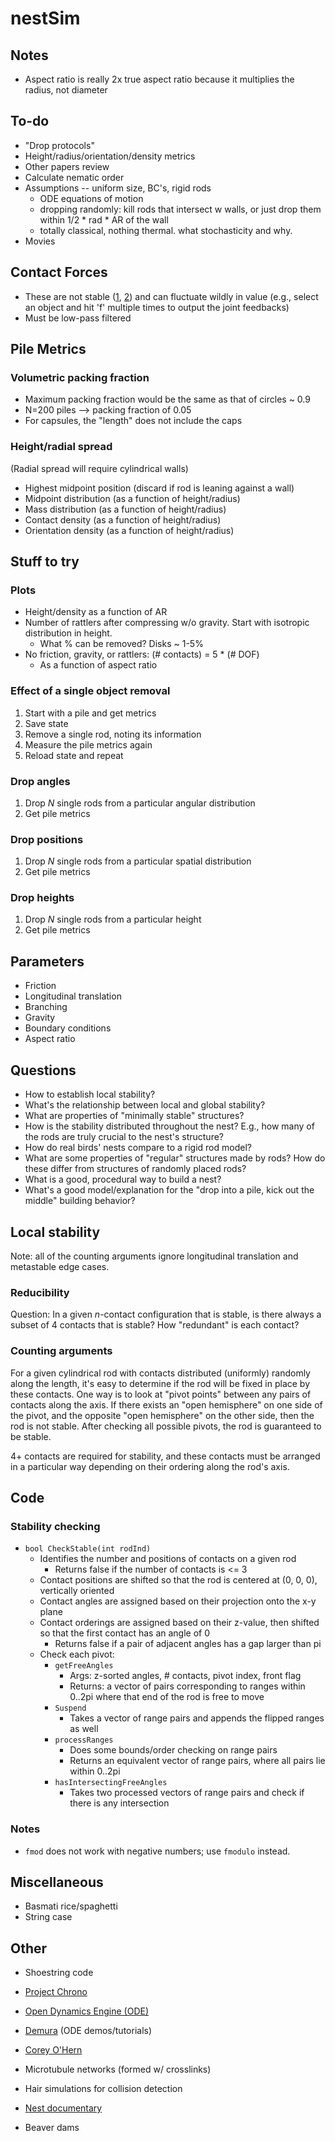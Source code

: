 # nestSim

## Notes

* Aspect ratio is really 2x true aspect ratio because it multiplies the  
  radius, not diameter

## To-do

* "Drop protocols"
* Height/radius/orientation/density metrics
* Other papers review
* Calculate nematic order
* Assumptions -- uniform size, BC's, rigid rods
    * ODE equations of motion
    * dropping randomly: kill rods that intersect w walls, or just drop them within 
      1/2 * rad * AR of the wall
    * totally classical, nothing thermal. what stochasticity and why.
* Movies

## Contact Forces
* These are not stable ([1](https://groups.google.com/d/msg/ode-users/kPfQIo-QOlE/I3EwRFI6BwAJ), [2](https://groups.google.com/d/msg/ode-users/OK1V4SXrb_k/ykJB7n7j4HIJ)) and can fluctuate wildly in value (e.g., select an object and hit 'f' multiple times to output the joint feedbacks)
* Must be low-pass filtered

## Pile Metrics

### Volumetric packing fraction
* Maximum packing fraction would be the same as that of circles ~ 0.9
* N=200 piles --> packing fraction of 0.05
* For capsules, the "length" does not include the caps

### Height/radial spread

(Radial spread will require cylindrical walls)

* Highest midpoint position (discard if rod is leaning against a wall)
* Midpoint distribution (as a function of height/radius)
* Mass distribution (as a function of height/radius)
* Contact density (as a function of height/radius)
* Orientation density (as a function of height/radius)

## Stuff to try

### Plots

* Height/density as a function of AR
* Number of rattlers after compressing w/o gravity. Start with isotropic 
  distribution in height.
    * What % can be removed? Disks ~ 1-5%
* No friction, gravity, or rattlers: (# contacts) = 5 * (# DOF)
    * As a function of aspect ratio

### Effect of a single object removal

1. Start with a pile and get metrics
2. Save state
3. Remove a single rod, noting its information
4. Measure the pile metrics again
5. Reload state and repeat

### Drop angles

1. Drop $N$ single rods from a particular angular distribution
2. Get pile metrics

### Drop positions

1. Drop $N$ single rods from a particular spatial distribution
2. Get pile metrics

### Drop heights

1. Drop $N$ single rods from a particular height
2. Get pile metrics

## Parameters

* Friction
* Longitudinal translation
* Branching
* Gravity
* Boundary conditions
* Aspect ratio

## Questions

* How to establish local stability?
* What's the relationship between local and global stability?
* What are properties of "minimally stable" structures?
* How is the stability distributed throughout the nest? E.g., how many of the rods are truly crucial to the nest's structure?
* How do real birds' nests compare to a rigid rod model?
* What are some properties of "regular" structures made by rods? How do these differ from structures of randomly placed rods?
* What is a good, procedural way to build a nest?
* What's a good model/explanation for the "drop into a pile, kick out the middle" building behavior?

## Local stability

Note: all of the counting arguments ignore longitudinal translation and metastable edge cases.

### Reducibility

Question: In a given $n$-contact configuration that is stable, is there always a subset of 4 contacts that is stable? How "redundant" is each contact?

### Counting arguments

For a given cylindrical rod with contacts distributed (uniformly) randomly along the length, it's easy to determine if the rod will be fixed in place by these contacts. One way is to look at "pivot points" between any pairs of contacts along the axis. If there exists an "open hemisphere" on one side of the pivot, and the opposite "open hemisphere" on the other side, then the rod is not stable. After checking all possible pivots, the rod is guaranteed to be stable.

4+ contacts are required for stability, and these contacts must be arranged in a particular way depending on their ordering along the rod's axis.

## Code

### Stability checking

* `bool CheckStable(int rodInd)`
  - Identifies the number and positions of contacts on a given rod
    - Returns false if the number of contacts is <= 3
  - Contact positions are shifted so that the rod is centered at (0, 0, 0), vertically oriented
  - Contact angles are assigned based on their projection onto the x-y plane
  - Contact orderings are assigned based on their z-value, then shifted so that the first contact has an angle of 0
    - Returns false if a pair of adjacent angles has a gap larger than pi
  - Check each pivot:
    - `getFreeAngles`
      - Args: z-sorted angles, # contacts, pivot index, front flag
      - Returns: a vector of pairs corresponding to ranges within 0..2pi where that end of the rod is free to move
    - `Suspend`
      - Takes a vector of range pairs and appends the flipped ranges as well
    - `processRanges`
      - Does some bounds/order checking on range pairs
      - Returns an equivalent vector of range pairs, where all pairs lie within 0..2pi
    - `hasIntersectingFreeAngles`
      - Takes two processed vectors of range pairs and check if there is any intersection

### Notes

* `fmod` does not work with negative numbers; use `fmodulo` instead.

## Miscellaneous

* Basmati rice/spaghetti
* String case

## Other

* Shoestring code
* [Project Chrono](http://api.projectchrono.org/tutorial_demo_bricks.html)
* [Open Dynamics Engine (ODE)](https://www.ode-wiki.org/wiki/)
* [Demura](http://demura.net/english) (ODE demos/tutorials)

* [Corey O'Hern](http://jamming.research.yale.edu/)
* Microtubule networks (formed w/ crosslinks)
* Hair simulations for collision detection
* [Nest documentary](https://www.youtube.com/watch?v=vxC85hSerkU)
* Beaver dams
